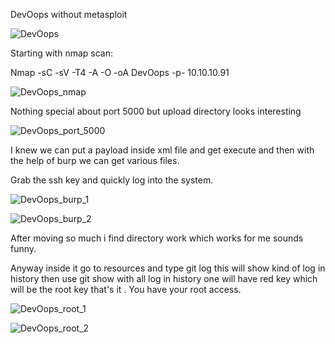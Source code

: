 DevOops without metasploit

![DevOops](https://user-images.githubusercontent.com/55708909/91637910-52af4b80-ea29-11ea-8ccf-dfc3e2057e85.png)

Starting with nmap scan:

Nmap -sC -sV -T4 -A -O -oA DevOops -p- 10.10.10.91

![DevOops_nmap](https://user-images.githubusercontent.com/55708909/91637969-c4879500-ea29-11ea-9b3d-4a1f4a49e93b.png)

Nothing special about port 5000 but upload directory looks interesting

![DevOops_port_5000](https://user-images.githubusercontent.com/55708909/91638025-2a741c80-ea2a-11ea-98bd-a93b8dc2558b.png)

I knew we can put a payload inside xml file and get execute and then with the help of burp we can get various files.

Grab the ssh key and quickly log into the system.

![DevOops_burp_1](https://user-images.githubusercontent.com/55708909/91638180-1bda3500-ea2b-11ea-864c-20d31eac81dd.png)

![DevOops_burp_2](https://user-images.githubusercontent.com/55708909/91638194-285e8d80-ea2b-11ea-8aff-d61994f93d9b.png)

After moving so much i find directory work which works for me sounds funny.

Anyway  inside it go to resources and type git log this will show kind of log in history then use git show with all log in history one will have red key which will be the root key that's it . You have your root access.

![DevOops_root_1](https://user-images.githubusercontent.com/55708909/91638310-2c3edf80-ea2c-11ea-8db2-a6b1a8e2d57b.png)

![DevOops_root_2](https://user-images.githubusercontent.com/55708909/91638305-2648fe80-ea2c-11ea-9aa4-ff3fb0a359b5.png)





